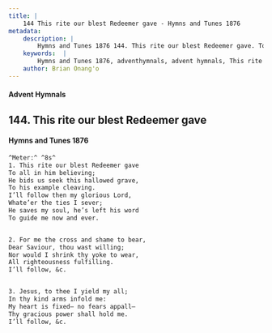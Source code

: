 ```yaml
---
title: |
    144 This rite our blest Redeemer gave - Hymns and Tunes 1876
metadata:
    description: |
        Hymns and Tunes 1876 144. This rite our blest Redeemer gave. To all in him believing; He bids us seek this hallowed grave, To his example cleaving. I’ll follow then my glorious Lord, Whate’er the ties I sever; He saves my soul, he’s left his word To guide me now and ever. 
    keywords:  |
        Hymns and Tunes 1876, adventhymnals, advent hymnals, This rite our blest Redeemer gave, To all in him believing;, 
    author: Brian Onang'o
---
```


#### Advent Hymnals
## 144. This rite our blest Redeemer gave
####  Hymns and Tunes 1876

```txt
^Meter:^ ^8s^
1. This rite our blest Redeemer gave
To all in him believing;
He bids us seek this hallowed grave,
To his example cleaving.
I’ll follow then my glorious Lord,
Whate’er the ties I sever;
He saves my soul, he’s left his word
To guide me now and ever.


2. For me the cross and shame to bear,
Dear Saviour, thou wast willing;
Nor would I shrink thy yoke to wear,
All righteousness fulfilling.
I’ll follow, &c.


3. Jesus, to thee I yield my all;
In thy kind arms infold me:
My heart is fixed— no fears appall—
Thy gracious power shall hold me.
I’ll follow, &c.
```